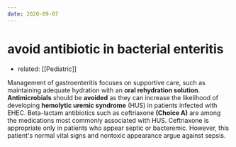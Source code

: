 ```yaml
---
date: 2020-09-07
---
```


# avoid antibiotic in bacterial enteritis

- related: [[Pediatric]]

Management of gastroenteritis focuses on supportive care, such as maintaining adequate hydration with an **oral rehydration solution**.  **Antimicrobials** should be **avoided** as they can increase the likelihood of developing **hemolytic uremic syndrome** (HUS) in patients infected with EHEC.  Beta-lactam antibiotics such as ceftriaxone **(Choice A)** are among the medications most commonly associated with HUS.  Ceftriaxone is appropriate only in patients who appear septic or bacteremic.  However, this patient's normal vital signs and nontoxic appearance argue against sepsis.
